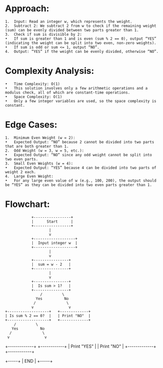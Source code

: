# Approach:

    1.	Input: Read an integer w, which represents the weight.
    2.	Subtract 2: We subtract 2 from w to check if the remaining weight (sum) can be evenly divided between two parts greater than 1.
    3.	Check if sum is divisible by 2:
    •	If sum is greater than 1 and is even (sum % 2 == 0), output “YES” (indicating the weight can be split into two even, non-zero weights).
    •	If sum is odd or sum <= 1, output “NO”.
    4.	Output: “YES” if the weight can be evenly divided, otherwise “NO”.

# Complexity Analysis:

    •	Time Complexity: O(1)
    •	This solution involves only a few arithmetic operations and a modulus check, all of which are constant-time operations.
    •	Space Complexity: O(1)
    •	Only a few integer variables are used, so the space complexity is constant.

# Edge Cases:

    1.	Minimum Even Weight (w = 2):
    •	Expected Output: “NO” because 2 cannot be divided into two parts that are both greater than 1.
    2.	Odd Weight (w = 3, w = 5, etc.):
    •	Expected Output: “NO” since any odd weight cannot be split into two even parts.
    3.	Small Even Weights (w = 4):
    •	Expected Output: “YES” because 4 can be divided into two parts of weight 2 each.
    4.	Large Even Weight:
    •	For any large even value of w (e.g., 100, 200), the output should be “YES” as they can be divided into two even parts greater than 1.

# Flowchart:

                +-----------------+
                |      Start      |
                +-----------------+
                        |
                        v
                +-------------------+
                |  Input integer w  |
                +-------------------+
                        |
                        v
                +----------------+
                |  sum = w - 2   |
                +----------------+
                        |
                        v
                +----------------+
                |  Is sum > 1?   |
                +----------------+
                    /         \
                  Yes          No
                 /              \
                v                v
    +-------------------+   +-------------+
    | Is sum % 2 == 0?  |   | Print "NO"  |
    +-------------------+   +-------------+
        /         \
       Yes          No
      /              \
     v                v

+-------------+ +------------+
| Print "YES" | | Print "NO" |
+-------------+ +------------+

+-----+
| END |
+-----+
